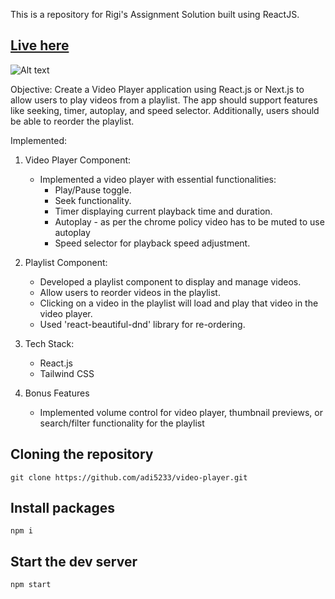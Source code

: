 This is a repository for Rigi's Assignment Solution built using ReactJS.

## [Live here](https://main--play-videos.netlify.app/)

![Alt text](<Screenshot 2024-03-06 at 5.55.48 PM.png>)

Objective: Create a Video Player application using React.js or Next.js to allow users to play videos from a playlist. The app should support features like seeking, timer, autoplay, and speed selector. Additionally, users should be able to reorder the playlist.

Implemented:

1. Video Player Component:

   - Implemented a video player with essential functionalities:
     - Play/Pause toggle.
     - Seek functionality.
     - Timer displaying current playback time and duration.
     - Autoplay - as per the chrome policy video has to be muted to use autoplay
     - Speed selector for playback speed adjustment.

2. Playlist Component:

   - Developed a playlist component to display and manage videos.
   - Allow users to reorder videos in the playlist.
   - Clicking on a video in the playlist will load and play that video in the video player.
   - Used 'react-beautiful-dnd' library for re-ordering.

3. Tech Stack:

   - React.js
   - Tailwind CSS

4. Bonus Features
   - Implemented volume control for video player, thumbnail previews, or search/filter functionality for the playlist

## Cloning the repository

```shell
git clone https://github.com/adi5233/video-player.git
```

## Install packages

```shell
npm i
```

## Start the dev server

```shell
npm start
```
